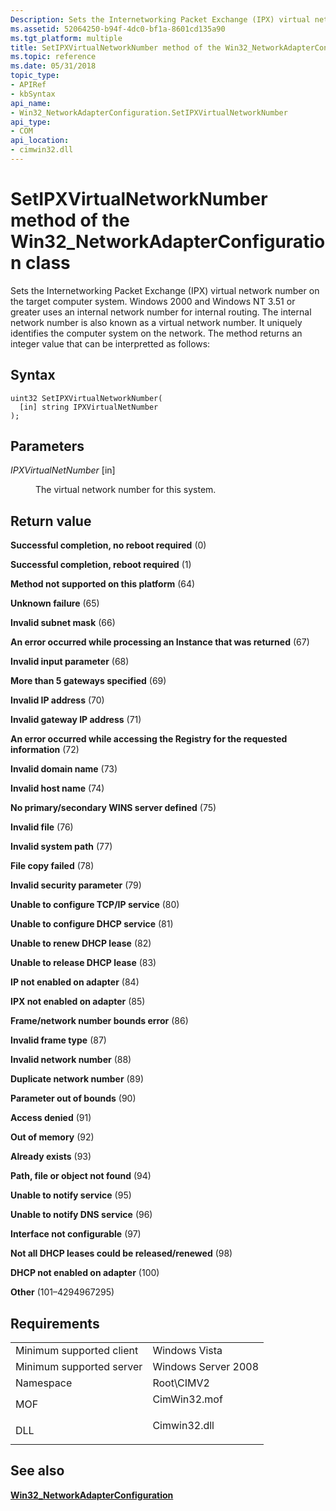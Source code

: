 ```yaml
---
Description: Sets the Internetworking Packet Exchange (IPX) virtual network number on the target computer system.
ms.assetid: 52064250-b94f-4dc0-bf1a-8601cd135a90
ms.tgt_platform: multiple
title: SetIPXVirtualNetworkNumber method of the Win32_NetworkAdapterConfiguration class
ms.topic: reference
ms.date: 05/31/2018
topic_type: 
- APIRef
- kbSyntax
api_name: 
- Win32_NetworkAdapterConfiguration.SetIPXVirtualNetworkNumber
api_type: 
- COM
api_location: 
- cimwin32.dll
---
```


# SetIPXVirtualNetworkNumber method of the Win32\_NetworkAdapterConfiguration class

Sets the Internetworking Packet Exchange (IPX) virtual network number on the target computer system. Windows 2000 and Windows NT 3.51 or greater uses an internal network number for internal routing. The internal network number is also known as a virtual network number. It uniquely identifies the computer system on the network. The method returns an integer value that can be interpretted as follows:

## Syntax


```mof
uint32 SetIPXVirtualNetworkNumber(
  [in] string IPXVirtualNetNumber
);
```



## Parameters

<dl> <dt>

*IPXVirtualNetNumber* \[in\]
</dt> <dd>

The virtual network number for this system.

</dd> </dl>

## Return value

<dl> <dt>

**Successful completion, no reboot required** (0)
</dt> <dt>

**Successful completion, reboot required** (1)
</dt> <dt>

**Method not supported on this platform** (64)
</dt> <dt>

**Unknown failure** (65)
</dt> <dt>

**Invalid subnet mask** (66)
</dt> <dt>

**An error occurred while processing an Instance that was returned** (67)
</dt> <dt>

**Invalid input parameter** (68)
</dt> <dt>

**More than 5 gateways specified** (69)
</dt> <dt>

**Invalid IP address** (70)
</dt> <dt>

**Invalid gateway IP address** (71)
</dt> <dt>

**An error occurred while accessing the Registry for the requested information** (72)
</dt> <dt>

**Invalid domain name** (73)
</dt> <dt>

**Invalid host name** (74)
</dt> <dt>

**No primary/secondary WINS server defined** (75)
</dt> <dt>

**Invalid file** (76)
</dt> <dt>

**Invalid system path** (77)
</dt> <dt>

**File copy failed** (78)
</dt> <dt>

**Invalid security parameter** (79)
</dt> <dt>

**Unable to configure TCP/IP service** (80)
</dt> <dt>

**Unable to configure DHCP service** (81)
</dt> <dt>

**Unable to renew DHCP lease** (82)
</dt> <dt>

**Unable to release DHCP lease** (83)
</dt> <dt>

**IP not enabled on adapter** (84)
</dt> <dt>

**IPX not enabled on adapter** (85)
</dt> <dt>

**Frame/network number bounds error** (86)
</dt> <dt>

**Invalid frame type** (87)
</dt> <dt>

**Invalid network number** (88)
</dt> <dt>

**Duplicate network number** (89)
</dt> <dt>

**Parameter out of bounds** (90)
</dt> <dt>

**Access denied** (91)
</dt> <dt>

**Out of memory** (92)
</dt> <dt>

**Already exists** (93)
</dt> <dt>

**Path, file or object not found** (94)
</dt> <dt>

**Unable to notify service** (95)
</dt> <dt>

**Unable to notify DNS service** (96)
</dt> <dt>

**Interface not configurable** (97)
</dt> <dt>

**Not all DHCP leases could be released/renewed** (98)
</dt> <dt>

**DHCP not enabled on adapter** (100)
</dt> <dt>

**Other** (101–4294967295)
</dt> </dl>

## Requirements



|                                     |                                                                                         |
|-------------------------------------|-----------------------------------------------------------------------------------------|
| Minimum supported client<br/> | Windows Vista<br/>                                                                |
| Minimum supported server<br/> | Windows Server 2008<br/>                                                          |
| Namespace<br/>                | Root\\CIMV2<br/>                                                                  |
| MOF<br/>                      | <dl> <dt>CimWin32.mof</dt> </dl> |
| DLL<br/>                      | <dl> <dt>Cimwin32.dll</dt> </dl> |



## See also

<dl> <dt>

[**Win32\_NetworkAdapterConfiguration**](win32-networkadapterconfiguration.md)
</dt> </dl>

 

 




